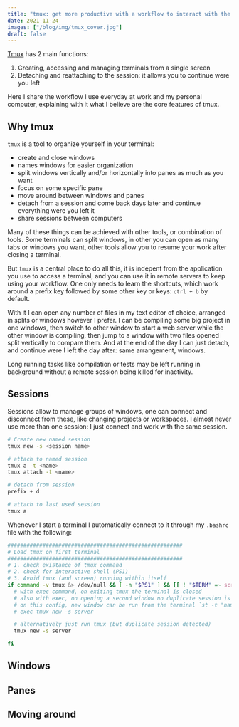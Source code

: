 ```yaml
---
title: "tmux: get more productive with a workflow to interact with the terminal and command line"
date: 2021-11-24
images: ["/blog/img/tmux_cover.jpg"]
draft: false
---
```


[Tmux](https://github.com/tmux/tmux) has 2 main functions:
1. Creating, accessing and managing terminals from a single screen
2. Detaching and reattaching to the session: it allows you to continue were you left

Here I share the workflow I use everyday at work and my personal computer, explaining with it what I believe are the core features of tmux.

## Why tmux

`tmux` is a tool to organize yourself in your terminal: 
- create and close windows
- names windows for easier organization 
- split windows vertically and/or horizontally into panes as much as you want 
- focus on some specific pane
- move around between windows and panes
- detach from a session and come back days later and continue everything were you left it
- share sessions between computers

Many of these things can be achieved with other tools, or combination of tools. Some terminals can split windows, in other you can open as many tabs or windows you want, other tools allow you to resume your work after closing a terminal.

But `tmux` is a central place to do all this, it is indepent from the application you use to access a terminal, and you can use it in remote servers to keep using your workflow. One only needs to learn the shortcuts, which work around a prefix key followed by some other key or keys: `ctrl + b` by default.

With it I can open any number of files in my text editor of choice, arranged in splits or windows however I prefer. I can be compiling some big project in one windows, then switch to other window to start a web server while the other window is compiling, then jump to a window with two files opened split vertically to compare them. And at the end of the day I can just detach, and continue were I left the day after: same arrangement, windows. 

Long running tasks like compilation or tests may be left running in background without a remote session being killed for inactivity.


## Sessions

Sessions allow to manage groups of windows, one can connect and disconnect from these, like changing projects or workspaces. I almost never use more than one session: I just connect and work with the same session.

```sh
# Create new named session
tmux new -s <session name>

# attach to named session
tmux a -t <name>
tmux attach -t <name>

# detach from session
prefix + d

# attach to last used session
tmux a
```

Whenever I start a terminal I automatically connect to it through my `.bashrc` file with the following:

```sh
#######################################################
# Load tmux on first terminal
#######################################################
# 1. check existance of tmux command
# 2. check for interactive shell (PS1)
# 3. Avoid tmux (and screen) running within itself
if command -v tmux &> /dev/null && [ -n "$PS1" ] && [[ ! "$TERM" =~ screen ]] && [[ ! "$TERM" =~ tmux ]] && [ -z "$TMUX" ]; then
  # with exec command, on exiting tmux the terminal is closed
  # also with exec, on opening a second window no duplicate session is catched
  # on this config, new window can be run from the terminal `st -t "name"`
  # exec tmux new -s server

  # alternatively just run tmux (but duplicate session detected)
  tmux new -s server

fi
```

## Windows



## Panes


## Moving around




